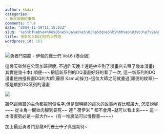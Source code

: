 ```yaml
---
author: kkdai
categories:
- 柴米油鹽的東西
comments: true
date: "2004-11-19T11:18:03Z"
slug: '%e5%bf%ab%e4%be%86%e5%8a%a0%e5%85%a5dq%e5%b9%bb%e6%83%b3%e7%9a%84%e4%b8%96%e7%95%8c%e5%90%a7'
title: 快來加入DQ幻想的世界吧
wordpress_id: 161
---
```


![勇者鬥惡龍 - 伊甸的戰士們 Vol.6 (港台版)](http://i3.yesasia.com/assets/imgs/comics/36/p1003824136.jpg)

這幾天雖然在公司加班很晚, 不過昨天晚上還是抽空到了漫畫店去租了幾本漫畫( 其實是幾十本) 順便~~~把這新系列的DQ漫畫好好的看了一次, 這一新系列的DQ漫畫是由擅長畫DQ的大師[藤原 Kamui]操刀~這位大師之前就畫過[羅德的紋章]一樣是屬於DQ系列的漫畫

[![](http://images.google.com.tw/images?q=tbn:SszOCvbOrpsJ:www.slimeshrine.net/art/RotoArt2.jpg)](http://images.google.com.tw/imgres?imgurl=http://www.slimeshrine.net/art/RotoArt2.jpg&imgrefurl=http://www.slimeshrine.net/art/ArtBooks.html&h=394&w=280&sz=50&tbnid=SszOCvbOrpsJ:&tbnh=119&tbnw=85&start=1&prev=/images%3Fq%3D%2522Kamui%2522%2B%2B%2522dragon%2Bquest%2522%26hl%3Dzh-TW%26lr%3D%26sa%3DN)

雖然這兩篇的主角都視同個名字,但是很明顯的這次的故事內容比較廣大, 怎麼說呢~~~ 從主角一開始肉腳到要死~~ 連＂荷伊米＂都不會用~就可以看出來~~~ 這一本漫畫勢必是一部大作~~  (有一堆魔法可以慢慢畫~~~~)

加上最近勇者鬥惡龍8代~~要上市了~~真是期待~
